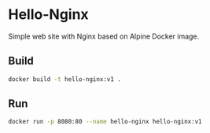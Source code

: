 # Hello-Nginx

Simple web site with Nginx based on Alpine Docker image.

## Build

```bash
docker build -t hello-nginx:v1 .
```

## Run

```bash
docker run -p 8080:80 --name hello-nginx hello-nginx:v1
```